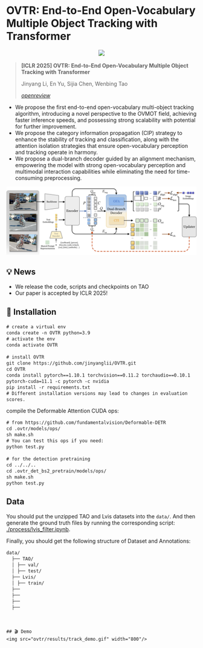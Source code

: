 # OVTR: End-to-End Open-Vocabulary Multiple Object Tracking with Transformer


<p align="center"><img src="assets/Method.png" width="600"/></p>

> **[ICLR 2025] OVTR: End-to-End Open-Vocabulary Multiple Object Tracking with Transformer**
> 
> Jinyang Li, En Yu, Sijia Chen, Wenbing Tao
> 
> *[openreview](https://openreview.net/forum?id=GDS5eN65QY)*

- We propose the first end-to-end open-vocabulary multi-object tracking algorithm, introducing a novel perspective to the OVMOT field, achieving faster inference speeds, and possessing strong scalability with potential for further improvement.
- We propose the category information propagation (CIP) strategy to enhance the stability of tracking and classification, along with the attention isolation strategies that ensure open-vocabulary perception and tracking operate in harmony.
- We propose a dual-branch decoder guided by an alignment mechanism, empowering the model with strong open-vocabulary perception and multimodal interaction capabilities while eliminating the need for time-consuming preprocessing.

<p align="center"><img src="assets/Overview_ovtr.png" width="700"/></p>

## 💡 News
* We release the code, scripts and checkpoints on TAO
* Our paper is accepted by ICLR 2025!

## 🔧 Installation

```shell
# create a virtual env
conda create -n OVTR python=3.9
# activate the env
conda activate OVTR

# install OVTR
git clone https://github.com/jinyanglii/OVTR.git
cd OVTR
conda install pytorch==1.10.1 torchvision==0.11.2 torchaudio==0.10.1 pytorch-cuda=11.1 -c pytorch -c nvidia
pip install -r requirements.txt
# Different installation versions may lead to changes in evaluation scores.
```

compile the Deformable Attention CUDA ops:

```shell
# from https://github.com/fundamentalvision/Deformable-DETR
cd .ovtr/models/ops/
sh make.sh
# You can test this ops if you need:
python test.py

# for the detection pretraining
cd ../../..
cd .ovtr_det_bs2_pretrain/models/ops/
sh make.sh
python test.py
```


## Data

You should put the unzipped TAO and Lvis datasets into the `data/`. And then generate the ground truth files by running the corresponding script: [./process/lvis_filter.ipynb](./process/lvis_filter.ipynb). 

Finally, you should get the following structure of Dataset and Annotations:
```
data/
  ├── TAO/
  │ ├── val/
  │ ├── test/
  ├── Lvis/
  │ ├── train/
  ├── 
  ├── 
  ├── 
  ├── 
 


## 🎬 Demo
<img src="ovtr/results/track_demo.gif" width="800"/>

